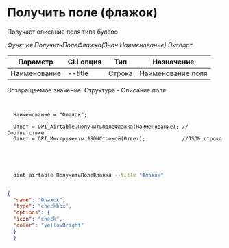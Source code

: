 ﻿---
sidebar_position: 6
---

# Получить поле (флажок)
 Получает описание поля типа булево


*Функция ПолучитьПолеФлажка(Знач Наименование) Экспорт*

  | Параметр | CLI опция | Тип | Назначение |
  |-|-|-|-|
  | Наименование | --title | Строка | Наименование поля |

  
  Возвращаемое значение:   Структура -  Описание поля

```bsl title="Пример кода"
	
  
  Наименование = "Флажок";
  
  Ответ = OPI_Airtable.ПолучитьПолеФлажка(Наименование); //Соответствие
  Ответ = OPI_Инструменты.JSONСтрокой(Ответ);            //JSON строка
  

	
```

```sh title="Пример команды CLI"
    
  oint airtable ПолучитьПолеФлажка --title "Флажок"


```


```json title="Результат"

{
  "name": "Флажок",
  "type": "checkbox",
  "options": {
  "icon": "check",
  "color": "yellowBright"
  }
  }

```

